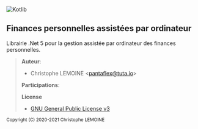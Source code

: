 ![Kotlib](https://github.com/pantaflex44/kotlib/raw/main/kotlib_back.png)
## Finances personnelles assistées par ordinateur
Librairie .Net 5 pour la gestion assistée par ordinateur des finances personnelles.

>  **Auteur**:
>  - Christophe LEMOINE <[pantaflex@tuta.io](mailto:%20pantaflex@tuta.io?subject=Kotlib)>
>
>  **Participations**:
>
> **License**
> - [GNU General Public License v3](https://raw.githubusercontent.com/pantaflex44/kotlib/main/LICENSE)




<small>Copyright (C) 2020-2021 Christophe LEMOINE</small>
